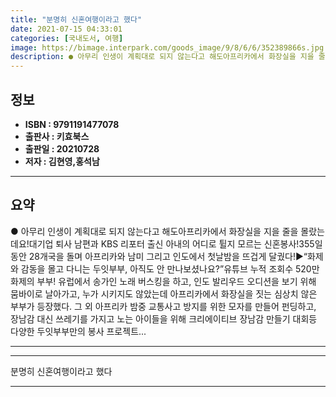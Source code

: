 ```yaml
---
title: "분명히 신혼여행이라고 했다"
date: 2021-07-15 04:33:01
categories: [국내도서, 여행]
image: https://bimage.interpark.com/goods_image/9/8/6/6/352389866s.jpg
description: ● 아무리 인생이 계획대로 되지 않는다고 해도아프리카에서 화장실을 지을 줄을 몰랐는데요!대기업 퇴사 남편과 KBS 리포터 출신 아내의 어디로 튈지 모르는 신혼봉사!355일 동안 28개국을 돌며 아프리카와 남미 그리고 인도에서 첫날밤을 뜨겁게 달궜다!▶“화제와 감동을 몰고 다니는 두잇부
---
```


## **정보**

- **ISBN : 9791191477078**
- **출판사 : 키효북스**
- **출판일 : 20210728**
- **저자 : 김현영,홍석남**

------



## **요약**

●  아무리 인생이 계획대로 되지 않는다고 해도아프리카에서 화장실을 지을 줄을 몰랐는데요!대기업 퇴사 남편과 KBS 리포터 출신 아내의 어디로 튈지 모르는 신혼봉사!355일 동안 28개국을 돌며 아프리카와 남미 그리고 인도에서 첫날밤을 뜨겁게 달궜다!▶“화제와 감동을 몰고 다니는 두잇부부, 아직도 안 만나보셨나요?”유튜브 누적 조회수 520만 화제의 부부! 유럽에서 송가인 노래 버스킹을 하고, 인도 발리우드 오디션을 보기 위해 뭄바이로 날아가고, 누가 시키지도 않았는데 아프리카에서 화장실을 짓는 심상치 않은 부부가 등장했다. 그 외 아프리카 밤중 교통사고 방지를 위한 모자를 만들어 펀딩하고, 장남감 대신 쓰레기를 가지고 노는 아이들을 위해 크리에이티브 장남감 만들기 대회등 다양한 두잇부부만의 봉사 프로젝트...

------



------


분명히 신혼여행이라고 했다 

------


